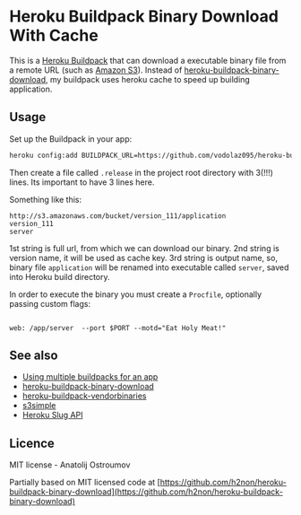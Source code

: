 # Heroku Buildpack Binary Download With Cache

This is a [Heroku Buildpack](https://devcenter.heroku.com/articles/buildpacks)
that can download a executable binary file from a remote URL (such as [Amazon S3](http://aws.amazon.com/s3/)).
Instead of [heroku-buildpack-binary-download](https://github.com/h2non/heroku-buildpack-binary-download), my buildpack uses heroku cache to
speed up building application.

## Usage

Set up the Buildpack in your app:
```bash
heroku config:add BUILDPACK_URL=https://github.com/vodolaz095/heroku-buildpack-binary-download-with-cache --app <app>
```

Then create a file called `.release` in the project root directory with 3(!!!) lines.  Its important to have 3 lines here.

Something like this:

```
http://s3.amazonaws.com/bucket/version_111/application
version_111
server
```

1st string is full url, from which we can download our binary.
2nd string is version name, it will be used as cache key.
3rd string is output name, so, binary file `application` will be renamed into executable called `server`, saved into Heroku build directory.


In order to execute the binary you must create a `Procfile`, optionally passing custom flags:

```

web: /app/server  --port $PORT --motd="Eat Holy Meat!"

```

## See also

- [Using multiple buildpacks for an app](https://devcenter.heroku.com/articles/using-multiple-buildpacks-for-an-app)
- [heroku-buildpack-binary-download](https://github.com/h2non/heroku-buildpack-binary-download)
- [heroku-buildpack-vendorbinaries](https://github.com/peterkeen/heroku-buildpack-vendorbinaries)
- [s3simple](https://github.com/paulhammond/s3simple)
- [Heroku Slug API](https://blog.heroku.com/archives/2013/12/20/programmatically_release_code_to_heroku_using_the_platform_api)

## Licence

MIT license - Anatolij Ostroumov

Partially based on MIT licensed code at [https://github.com/h2non/heroku-buildpack-binary-download](https://github.com/h2non/heroku-buildpack-binary-download)
